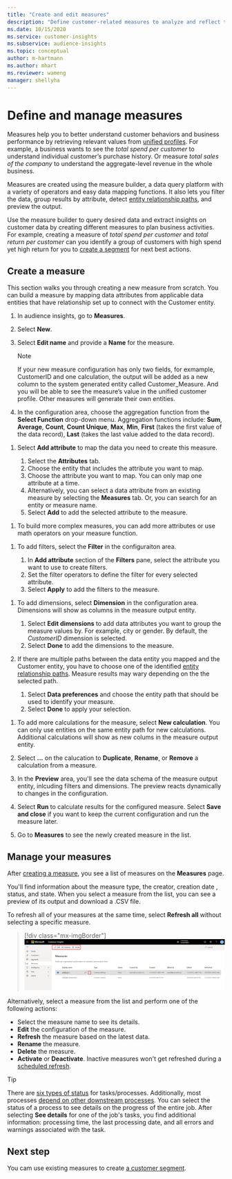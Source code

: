 ```yaml
---
title: "Create and edit measures"
description: "Define customer-related measures to analyze and reflect the performance of certain business areas."
ms.date: 10/15/2020
ms.service: customer-insights
ms.subservice: audience-insights
ms.topic: conceptual
author: m-hartmann
ms.author: mhart
ms.reviewer: wameng
manager: shellyha
---
```


# Define and manage measures

Measures help you to better understand customer behaviors and business performance by retrieving relevant values from [unified profiles](data-unification.md). For example, a business wants to see the *total spend per customer* to understand individual customer’s purchase history. Or measure *total sales of the company* to understand the aggregate-level revenue in the whole business.  

Measures are created using the measure builder, a data query platform with a variety of operators and easy data mapping functions. It also lets you filter the data, group results by attribute, detect [entity relationship paths](relationships.md), and preview the output.

Use the measure builder to query desired data and extract insights on customer data by creating different measures to plan business activities. For example, creating a measure of *total spend per customer* and *total return per customer* can you identify a group of customers with high spend yet high return for you to [create a segment](segments.md) for next best actions. 

## Create a measure

This section walks you through creating a new measure from scratch. You can build a measure by mapping data attributes from applicable data entities that have relationship set up to connect with the Customer entity. 

1. In audience insights, go to **Measures**.

1. Select **New**.

1. Select **Edit name** and provide a **Name** for the measure. 
   > [!NOTE]
   > If your new measure configuration has only two fields, for exmample, CustomerID and one calculation, the output will be added as a new column to the system generated entity called Customer_Measure. And you will be able to see the measure’s value in the unified customer profile. Other measures will generate their own entities.

1. In the configuration area, choose the aggregation function from the **Select Function** drop-down menu. Aggregation functions include: **Sum**, **Average**, **Count**, **Count Unique**, **Max**, **Min**, **First** (takes the first value of the data record), **Last** (takes the last value added to the data record). 

<!-- screenshot-->

1. Select **Add attribute** to map the data you need to create this measure.
   
   1. Select the **Attributes** tab. 
   1. Choose the entity that includes the attribute you want to map. 
   1. Choose the attribute you want to map. You can only map one attribute at a time.
   1. Alternatively, you can select a data attribute from an existing measure by selecting the **Measures** tab. Or, you can search for an entity or measure name. 
   1. Select **Add** to add the selected attribute to the measure.


<!-- screenshot-->

1. To build more complex measures, you can add more attributes or use math operators on your measure function.

<!-- screenshot-->

1. To add filters, select the **Filter** in the configuraiton area. 
  
   1. In **Add attribute** section of the **Filters** pane, select the attribute you want to use to create filters.
   1. Set the filter operators to define the filter for every selected attribute.
   1. Select **Apply** to add the filters to the measure.

<!-- screenshot-->

1. To add dimensions, select **Dimension** in the configuration area. Dimensions will show as columns in the measure output entity.
   1. Select **Edit dimensions** to add data attributes you want to group the measure values by. For example, city or gender. By default, the *CustomerID* dimension is selected.
   1. Select **Done** to add the dimensions to the measure.

1. If there are multiple paths between the data entity you mapped and the Customer entity, you have to choose one of the identified [entity relationship paths](relationships.md). Measure results may wary depending on the the selected path.
   1. Select **Data preferences** and choose the entity path that should be used to identify your measure.
   1. Select **Done** to apply your selection. 

<!-- screenshot-->

1. To add more calculations for the measure, select **New calculation**. You can only use entities on the same entity path for new calculations. Additional calculations will show as new colums in the measure output entity.

1. Select **...** on the calucation to **Duplicate**, **Rename**, or **Remove** a calculation from a measure.

1. In the **Preview** area, you'll see the data schema of the measure output entity, inlcuding filters and dimensions. The preview reacts dynamically to changes in the configuration.

1. Select **Run** to calculate results for the configured measure. Select **Save and close** if you want to keep the current configuration and run the measure later.

1. Go to **Measures** to see the newly created measure in the list.

## Manage your measures

After [creating a measure](#create-a-measure), you see a list of measures on the **Measures** page.

You'll find information about the measure type, the creator, creation date , status, and state. When you select a measure from the list, you can see a preview of its output and download a .CSV file.

To refresh all of your measures at the same time, select **Refresh all** without selecting a specific measure.

> [!div class="mx-imgBorder"]
> ![Actions to manage single measures](media/measure-actions.png "Actions to manage single measures")

Alternatively, select a measure from the list and perform one of the following actions:

- Select the measure name to see its details.
- **Edit** the configuration of the measure.
- **Refresh** the measure based on the latest data.
- **Rename** the measure.
- **Delete** the measure.
- **Activate** or **Deactivate**. Inactive measures won't get refreshed during a [scheduled refresh](system.md#schedule-tab).

> [!TIP]
> There are [six types of status](system.md#status-types) for tasks/processes. Additionally, most processes [depend on other downstream processes](system.md#refresh-policies). You can select the status of a process to see details on the progress of the entire job. After selecting **See details** for one of the job's tasks, you find additional information: processing time, the last processing date, and all errors and warnings associated with the task.

## Next step

You cam use existing measures to create [a customer segment](segments.md).
